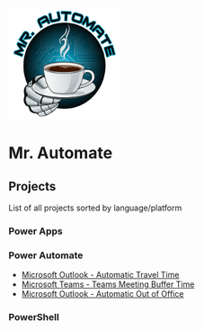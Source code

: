 <img src="/files/MrAutomate-crop.png" alt="Mr. Automate" width="200" height="200">

# Mr. Automate

## Projects
List of all projects sorted by language/platform

### Power Apps

### Power Automate
- [Microsoft Outlook - Automatic Travel Time](/../../../AutomaticTravelTime)<br/>
- [Microsoft Teams - Teams Meeting Buffer Time](/../../../MicrosoftTeamsMeetingBufferTime)<br/>
- [Microsoft Outlook - Automatic Out of Office](/../../../AutomaticOutofOffice)<br/>

### PowerShell

<!--
**MrAutomate33/MrAutomate33** is a ✨ _special_ ✨ repository because its `README.md` (this file) appears on your GitHub profile.

Here are some ideas to get you started:

- 🔭 I’m currently working on ...
- 🌱 I’m currently learning ...
- 👯 I’m looking to collaborate on ...
- 🤔 I’m looking for help with ...
- 💬 Ask me about ...
- 📫 How to reach me: ...
- 😄 Pronouns: ...
- ⚡ Fun fact: ...
-->
